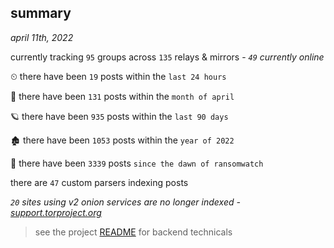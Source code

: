
## summary
_april 11th, 2022_

currently tracking `95` groups across `135` relays & mirrors - _`49` currently online_

⏲ there have been `19` posts within the `last 24 hours`

🦈 there have been `131` posts within the `month of april`

🪐 there have been `935` posts within the `last 90 days`

🏚 there have been `1053` posts within the `year of 2022`

🦕 there have been `3339` posts `since the dawn of ransomwatch`

there are `47` custom parsers indexing posts

_`20` sites using v2 onion services are no longer indexed - [support.torproject.org](https://support.torproject.org/onionservices/v2-deprecation/)_

> see the project [README](https://github.com/thetanz/ransomwatch#ransomwatch--) for backend technicals
